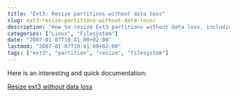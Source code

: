 ```yaml
---
title: "Ext3: Resize partitions without data loss"
slug: ext3-resize-partitions-without-data-loss/
description: "How to resize Ext3 partitions without data loss, including instructions and procedures to safely modify your filesystem size."
categories: ["Linux", "Filesystem"]
date: "2007-01-07T18:41:00+02:00"
lastmod: "2007-01-07T18:41:00+02:00"
tags: ["ext3", "partition", "resize", "filesystem"]
---
```


Here is an interesting and quick documentation:

[Resize ext3 without data loss](../../static/pdf/resize_ext3_nodatalost.pdf)
